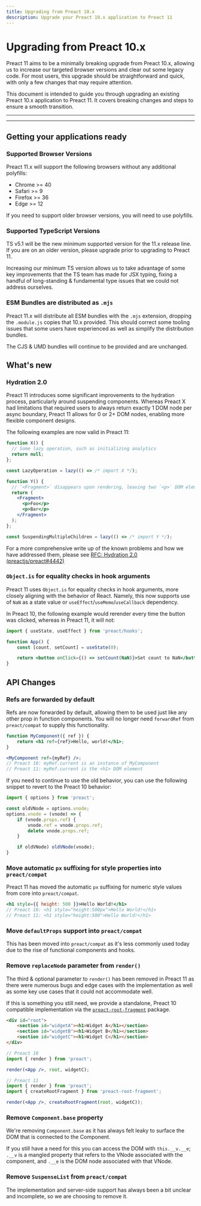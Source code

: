 ```yaml
---
title: Upgrading from Preact 10.x
description: Upgrade your Preact 10.x application to Preact 11
---
```


# Upgrading from Preact 10.x

Preact 11 aims to be a minimally breaking upgrade from Preact 10.x, allowing us to increase our targeted browser versions and clear out some legacy code. For most users, this upgrade should be straightforward and quick, with only a few changes that may require attention.

This document is intended to guide you through upgrading an existing Preact 10.x application to Preact 11. It covers breaking changes and steps to ensure a smooth transition.

---

<toc></toc>

---

## Getting your applications ready

### Supported Browser Versions

Preact 11.x will support the following browsers without any additional polyfills:

- Chrome >= 40
- Safari >= 9
- Firefox >= 36
- Edge >= 12

If you need to support older browser versions, you will need to use polyfills.

### Supported TypeScript Versions

TS v5.1 will be the new minimum supported version for the 11.x release line. If you are on an older version, please upgrade prior to upgrading to Preact 11.

Increasing our minimum TS version allows us to take advantage of some key improvements that the TS team has made for JSX typing, fixing a handful of long-standing & fundamental type issues that we could not address ourselves.

### ESM Bundles are distributed as `.mjs`

Preact 11.x will distribute all ESM bundles with the `.mjs` extension, dropping the `.module.js` copies that 10.x provided. This should correct some tooling issues that some users have experienced as well as simplify the distribution bundles.

The CJS & UMD bundles will continue to be provided and are unchanged.

## What's new

### Hydration 2.0

Preact 11 introduces some significant improvements to the hydration process, particularly around suspending components. Whereas Preact X had limitations that required users to always return exactly 1 DOM node per async boundary, Preact 11 allows for 0 or 2+ DOM nodes, enabling more flexible component designs.

The following examples are now valid in Preact 11:

```jsx
function X() {
  // Some lazy operation, such as initializing analytics
  return null;
};

const LazyOperation = lazy(() => /* import X */);
```

```jsx
function Y() {
  // `<Fragment>` disappears upon rendering, leaving two `<p>` DOM elements
  return (
    <Fragment>
      <p>Foo</p>
      <p>Bar</p>
    </Fragment>
  );
};

const SuspendingMultipleChildren = lazy(() => /* import Y */);
```

For a more comprehensive write up of the known problems and how we have addressed them, please see [RFC: Hydration 2.0 (preactjs/preact#4442)](https://github.com/preactjs/preact/issues/4442)

### `Object.is` for equality checks in hook arguments

Preact 11 uses `Object.is` for equality checks in hook arguments, more closely aligning with the behavior of React. Namely, this now supports use of `NaN` as a state value or `useEffect`/`useMemo`/`useCallback` dependency.

In Preact 10, the following example would rerender every time the button was clicked, whereas in Preact 11, it will not:

```jsx
import { useState, useEffect } from 'preact/hooks';

function App() {
	const [count, setCount] = useState(0);

	return <button onClick={() => setCount(NaN)}>Set count to NaN</button>;
}
```

## API Changes

### Refs are forwarded by default

Refs are now forwarded by default, allowing them to be used just like any other prop in function components. You will no longer need `forwardRef` from `preact/compat` to supply this functionality.

```jsx
function MyComponent({ ref }) {
	return <h1 ref={ref}>Hello, world!</h1>;
}

<MyComponent ref={myRef} />;
// Preact 10: myRef.current is an instance of MyComponent
// Preact 11: myRef.current is the <h1> DOM element
```

If you need to continue to use the old behavior, you can use the following snippet to revert to the Preact 10 behavior:

```js
import { options } from 'preact';

const oldVNode = options.vnode;
options.vnode = (vnode) => {
    if (vnode.props.ref) {
        vnode.ref = vnode.props.ref;
        delete vnode.props.ref;
    }

	if oldVNode) oldVNode(vnode);
}
```

### Move automatic `px` suffixing for style properties into `preact/compat`

Preact 11 has moved the automatic `px` suffixing for numeric style values from core into `preact/compat`.

```jsx
<h1 style={{ height: 500 }}>Hello World!</h1>
// Preact 10: <h1 style="height:500px">Hello World!</h1>
// Preact 11: <h1 style="height:500">Hello World!</h1>
```

### Move `defaultProps` support into `preact/compat`

This has been moved into `preact/compat` as it's less commonly used today due to the rise of functional components and hooks.

### Remove `replaceNode` parameter from `render()`

The third & optional parameter to `render()` has been removed in Preact 11 as there were numerous bugs and edge cases with the implementation as well as some key use cases that it could not accommodate well.

If this is something you still need, we provide a standalone, Preact 10 compatible implementation via the [`preact-root-fragment`](https://github.com/preactjs/preact-root-fragment) package.

```html
<div id="root">
	<section id="widgetA"><h1>Widget A</h1></section>
	<section id="widgetB"><h1>Widget B</h1></section>
	<section id="widgetC"><h1>Widget C</h1></section>
</div>
```

```jsx
// Preact 10
import { render } from 'preact';

render(<App />, root, widgetC);

// Preact 11
import { render } from 'preact';
import { createRootFragment } from 'preact-root-fragment';

render(<App />, createRootFragment(root, widgetC));
```

### Remove `Component.base` property

We're removing `Component.base` as it has always felt leaky to surface the DOM that is connected to the Component.

If you still have a need for this you can access the DOM with `this.__v.__e`; `.__v` is a mangled property that refers to the VNode associated with the component, and `.__e` is the DOM node associated with that VNode.

### Remove `SuspenseList` from `preact/compat`

The implementation and server-side support has always been a bit unclear and incomplete, so we are choosing to remove it.
